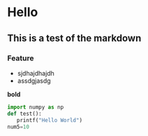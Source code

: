 # Hello
## This is a test of the markdown
### Feature
- sjdhajdhajdh
- assdgjasdg

**bold** 
``` python
import numpy as np
def test():
   printf("Hello World")
num5=10
```
